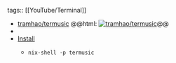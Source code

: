 tags:: [[YouTube/Terminal]]

- [tramhao/termusic](https://github.com/tramhao/termusic)
  @@html: <a href="https://github.com/tramhao/termusic/"><img src="https://github-readme-stats-astronomer.vercel.app/api/pin/?username=tramhao&repo=termusic&theme=tokyonight" alt="tramhao/termusic"/></a>@@
-
- [Install](https://github.com/tramhao/termusic#installation)
	- ```shell
	  nix-shell -p termusic
	  ```